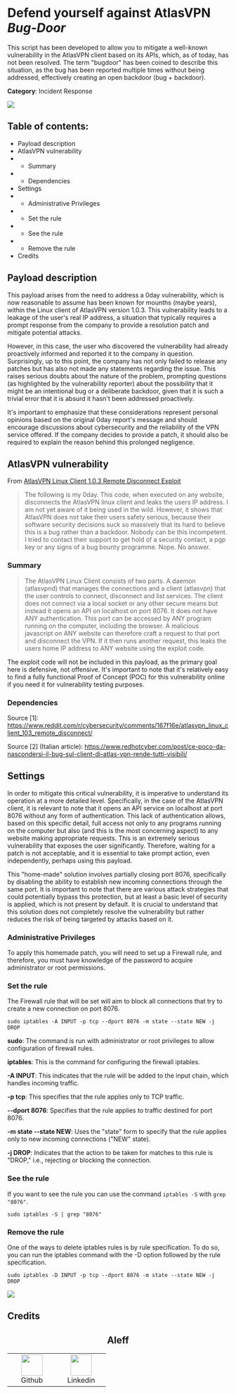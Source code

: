 # Defend yourself against AtlasVPN *Bug-Door*

This script has been developed to allow you to mitigate a well-known vulnerability in the AtlasVPN client based on its APIs, which, as of today, has not been resolved. The term "bugdoor" has been coined to describe this situation, as the bug has been reported multiple times without being addressed, effectively creating an open backdoor (bug + backdoor).

**Category**: Incident Response

![](https://i.ibb.co/BP7Rv4B/1.png)

## Table of contents:

- Payload description
- AtlasVPN vulnerability
- - Summary
- - Dependencies
- Settings
- - Administrative Privileges
- - Set the rule
- - See the rule
- - Remove the rule
- Credits

## Payload description

This payload arises from the need to address a 0day vulnerability, which is now reasonable to assume has been known for mounths (maybe years), within the Linux client of AtlasVPN version 1.0.3. This vulnerability leads to a leakage of the user's real IP address, a situation that typically requires a prompt response from the company to provide a resolution patch and mitigate potential attacks.

However, in this case, the user who discovered the vulnerability had already proactively informed and reported it to the company in question. Surprisingly, up to this point, the company has not only failed to release any patches but has also not made any statements regarding the issue. This raises serious doubts about the nature of the problem, prompting questions (as highlighted by the vulnerability reporter) about the possibility that it might be an intentional bug or a deliberate backdoor, given that it is such a trivial error that it is absurd it hasn't been addressed proactively.

It's important to emphasize that these considerations represent personal opinions based on the original 0day report's message and should encourage discussions about cybersecurity and the reliability of the VPN service offered. If the company decides to provide a patch, it should also be required to explain the reason behind this prolonged negligence.

## AtlasVPN vulnerability

From [AtlasVPN Linux Client 1.0.3 Remote Disconnect Exploit](https://www.reddit.com/r/cybersecurity/comments/167f16e/atlasvpn_linux_client_103_remote_disconnect/)

>  The following is my 0day. This code, when executed on any website, disconnects the AtlasVPN linux client and leaks the users IP address. I am not yet aware of it being used in the wild. However, it shows that AtlasVPN does not take their users safety serious, because their software security decisions suck so massively that its hard to believe this is a bug rather than a backdoor. Nobody can be this incompetent. I tried to contact their support to get hold of a security contact, a pgp key or any signs of a bug bounty programme. Nope. No answer.

### Summary

>  The AtlasVPN Linux Client consists of two parts. A daemon (atlasvpnd) that manages the connections and a client (atlasvpn) that the user controls to connect, disconnect and list services. The client does not connect via a local socket or any other secure means but instead it opens an API on localhost on port 8076. It does not have ANY authentication. This port can be accessed by ANY program running on the computer, including the browser. A malicious javascript on ANY website can therefore craft a request to that port and disconnect the VPN. If it then runs another request, this leaks the users home IP address to ANY website using the exploit code.

The exploit code will not be included in this payload, as the primary goal here is defensive, not offensive. It's important to note that it's relatively easy to find a fully functional Proof of Concept (POC) for this vulnerability online if you need it for vulnerability testing purposes.

### Dependencies

Source [1]: https://www.reddit.com/r/cybersecurity/comments/167f16e/atlasvpn_linux_client_103_remote_disconnect/

Source [2] (Italian article): https://www.redhotcyber.com/post/ce-poco-da-nascondersi-il-bug-sul-client-di-atlas-vpn-rende-tutti-visibili/

## Settings

In order to mitigate this critical vulnerability, it is imperative to understand its operation at a more detailed level. Specifically, in the case of the AtlasVPN client, it is relevant to note that it opens an API service on localhost at port 8076 without any form of authentication. This lack of authentication allows, based on this specific detail, full access not only to any programs running on the computer but also (and this is the most concerning aspect) to any website making appropriate requests. This is an extremely serious vulnerability that exposes the user significantly. Therefore, waiting for a patch is not acceptable, and it is essential to take prompt action, even independently, perhaps using this payload.

This "home-made" solution involves partially closing port 8076, specifically by disabling the ability to establish new incoming connections through the same port. It is important to note that there are various attack strategies that could potentially bypass this protection, but at least a basic level of security is applied, which is not present by default. It is crucial to understand that this solution does not completely resolve the vulnerability but rather reduces the risk of being targeted by attacks based on it.

### Administrative Privileges

To apply this homemade patch, you will need to set up a Firewall rule, and therefore, you must have knowledge of the password to acquire administrator or root permissions.

### Set the rule

The Firewall rule that will be set will aim to block all connections that try to create a new connection on port 8076.

`sudo iptables -A INPUT -p tcp --dport 8076 -m state --state NEW -j DROP`

**sudo**: The command is run with administrator or root privileges to allow configuration of firewall rules.

**iptables**: This is the command for configuring the firewall iptables.

**-A INPUT**: This indicates that the rule will be added to the input chain, which handles incoming traffic.

**-p tcp**: This specifies that the rule applies only to TCP traffic.

**--dport 8076**: Specifies that the rule applies to traffic destined for port 8076.

**-m state --state NEW**: Uses the "state" form to specify that the rule applies only to new incoming connections ("NEW" state).

**-j DROP**: Indicates that the action to be taken for matches to this rule is "DROP," i.e., rejecting or blocking the connection.

### See the rule

If you want to see the rule you can use the command `iptables -S` with `grep "8076"`.

`sudo iptables -S | grep "8076"`

### Remove the rule

One of the ways to delete iptables rules is by rule specification. To do so, you can run the iptables command with the -D option followed by the rule specification.

`sudo iptables -D INPUT -p tcp --dport 8076 -m state --state NEW -j DROP`

![](https://i.ibb.co/BP7Rv4B/1.png)

## Credits

<h2 align="center"> Aleff</h2>
<div align=center>
<table>
  <tr>
    <td align="center" width="96">
      <a href="https://github.com/aleff-github">
        <img src=https://github.com/aleff-github/aleff-github/blob/main/img/github.png?raw=true width="48" height="48" />
      </a>
      <br>Github
    </td>
    <td align="center" width="96">
      <a href="https://www.linkedin.com/in/alessandro-greco-aka-aleff/">
        <img src=https://github.com/aleff-github/aleff-github/blob/main/img/linkedin.png?raw=true width="48" height="48" />
      </a>
      <br>Linkedin
    </td>
  </tr>
</table>
</div>
